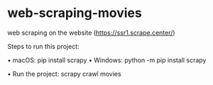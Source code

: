 # web-scraping-movies
web scraping on the website (https://ssr1.scrape.center/)

Steps to run this project:

• macOS: pip install scrapy
• Windows: python -m pip install scrapy

• Run the project: scrapy crawl movies

